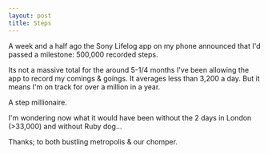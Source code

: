 ```yaml
---
layout: post
title: Steps
---
```


A week and a half ago the Sony Lifelog app on my phone announced that I'd passed a milestone: 500,000 recorded steps.

Its not a massive total for the around 5-1/4 months I've been allowing the app to record my comings & goings.  It averages less than 3,200 a day.  But it means I'm on track for over a million in a year.

A step millionaire.

I'm wondering now what it would have been without the 2 days in London (>33,000) and without Ruby dog…

Thanks; to both bustling metropolis & our chomper.
